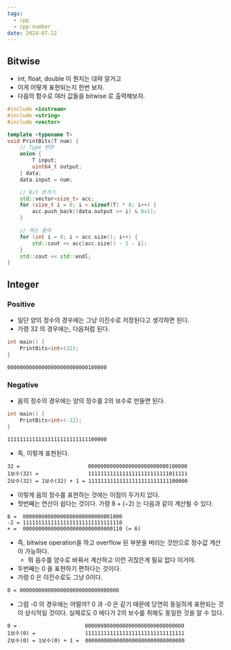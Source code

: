 ```yaml
---
tags:
  - cpp
  - cpp-number
date: 2024-07-22
---
```

## Bitwise

- int, float, double 이 뭔지는 대략 알거고
- 이게 어떻게 표현되는지 한번 보자.
- 다음의 함수로 여러 값들을 bitwise 로 출력해보자.

```cpp
#include <iostream>
#include <string>
#include <vector>

template <typename T>
void PrintBits(T num) {
	// Type 변환
	union {
		T input;
		uint64_t output;
	} data;
	data.input = num;

	// Bit 쪼개기
	std::vector<size_t> acc;
	for (size_t i = 0; i < sizeof(T) * 8; i++) {
		acc.push_back((data.output >> i) & 0x1);
	}

	// 역순 출력
	for (int i = 0; i < acc.size(); i++) {
		std::cout << acc[acc.size() - 1 - i];
	}
	std::cout << std::endl;
}
```

## Integer

### Positive

- 일단 양의 정수의 경우에는 그냥 이진수로 저장된다고 생각하면 된다.
- 가령 32 의 경우에는, 다음처럼 된다.

```cpp
int main() {
	PrintBits<int>(32);
}
```

```
00000000000000000000000000100000
```

### Negative

- 음의 정수의 경우에는 양의 정수를 2의 보수로 만들면 된다.

```cpp
int main() {
	PrintBits<int>(-32);
}
```

```
11111111111111111111111111100000
```

- 즉, 이렇게 표현된다.

```
32 =                      00000000000000000000000000100000
1보수(32) =                11111111111111111111111111011111
2보수(32) = 1보수(32) + 1 = 11111111111111111111111111100000
```

- 이렇게 음의 정수를 표현하는 것에는 이점이 두가지 있다.
- 첫번째는 연산이 쉽다는 것이다. 가령 $8 + (-2)$ 는 다음과 같이 계산될 수 있다.

```
8 =  00000000000000000000000000001000
-2 = 11111111111111111111111111111110
+ =  00000000000000000000000000000110 (= 6)
```

- 즉, bitwise operation을 하고 overflow 된 부분을 버리는 것만으로 정수값 계산이 가능하다.
	- 뭐 음수를 양수로 바꿔서 계산하고 이런 귀찮은게 필요 없다 이거야.
- 두번째는 0 을 표현하기 편하다는 것이다.
- 가령 0 은 이진수로도 그냥 0이다.

```
0 = 00000000000000000000000000000000
```

- 그럼 -0 의 경우에는 어떨까? 0 과 -0 은 같기 때문에 당연히 동일하게 표현되는 것이 상식적일 것이다. 실제로도 0 에다가 2의 보수를 취해도 동일한 것을 알 수 있다.

```
0 =                      00000000000000000000000000000000
1보수(0) =                11111111111111111111111111111111
2보수(0) = 1보수(0) + 1 =  00000000000000000000000000000000
```